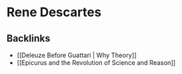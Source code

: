 # Rene Descartes



<a id="orgbb32bf5"></a>

## Backlinks

-   [[Deleuze Before Guattari | Why Theory]]
-   [[Epicurus and the Revolution of Science and Reason]]
